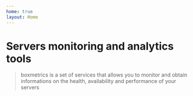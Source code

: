 ```yaml
---
home: true
layout: Home
---
```

# Servers monitoring and analytics tools

> boxmetrics is a set of services that allows you to monitor and obtain informations on the health, availability and performance of your servers
